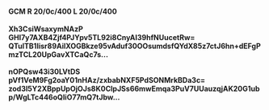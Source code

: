 #### GCM R 20/0c/400 L 20/0c/400
**Xh3CsiWsaxymNAzP**<br/>**GHI7y7AXB4Zjf4PJYpv5TL92i8CnyAI39hfNUucetRw=**<br/>**QTulTB1lisr89AilXOGBkze95vAduf30OOsumdsfQYdX85z7ctJ6hn+dEFgPmzTCL20UpGavXTCaQc7s...**<br/><br/>
**nOPQsw43i30LVtDS**<br/>**pVf1VeM9Fg2oaY01nHAz/zxbabNXF5PdSONMrkBDa3c=**<br/>**zod3I5Y2XBppUpOjOJs8K0ClpJSs66mwEmqa3PuV7UUauzqjAK20G1ubp/WgLTc446oQIiO77mQ7tJbw...**